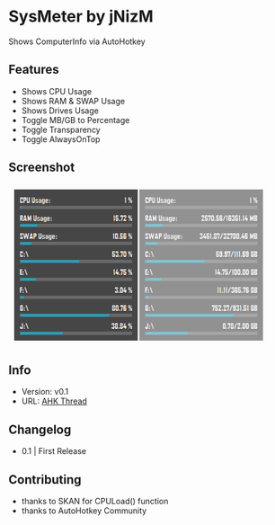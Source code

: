 # SysMeter by jNizM
Shows ComputerInfo via AutoHotkey

  
## Features
* Shows CPU Usage
* Shows RAM & SWAP Usage
* Shows Drives Usage
* Toggle MB/GB to Percentage
* Toggle Transparency
* Toggle AlwaysOnTop


## Screenshot
![Screenshot](Screenshot.png)


## Info
* Version: v0.1
* URL: [AHK Thread](http://ahkscript.org/boards/viewtopic.php?f=6&t=3521)


## Changelog
* 0.1 | First Release


## Contributing
* thanks to SKAN for CPULoad() function
* thanks to AutoHotkey Community